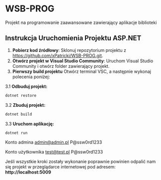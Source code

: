 # WSB-PROG
Projekt na programowanie zaawansowane zawierający aplikacje biblioteki

## Instrukcja Uruchomienia Projektu ASP.NET

1. **Pobierz kod źródłowy**: Sklonuj repozytorium projektu z https://github.com/xPatricki/WSB-PROG.git.
2. **Otwórz projekt w Visual Studio Community**: Uruchom Visual Studio Community i otwórz folder zawierający projekt.
3. **Pierwszy build projektu** Otwórz terminal VSC, a następnie wykonaj polecenia poniżej:
   
3.1 **Odbuduj projekt:**
```sh
dotnet restore
```
3.2 **Zbuduj projekt:**
```sh
dotnet build
```
3.3 **Uruchom aplikację:**
```sh
dotnet run
```

Konto admina
admin@admin.pl
P@ssw0rd1233

Konto użytkownika
test@test.pl
P@ssw0rd1233

Jeśli wszystkie kroki zostały wykonanie poprawnie powinien odpalić nam się projekt w przeglądarce internetowej pod adresem:
**http://localhost:5009**


